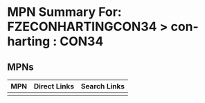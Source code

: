 



# MPN Summary For: FZECONHARTINGCON34 > con-harting : CON34

## MPNs
  

|MPN|Direct Links|Search Links|
| :--- | :--- | :--- |
||||
